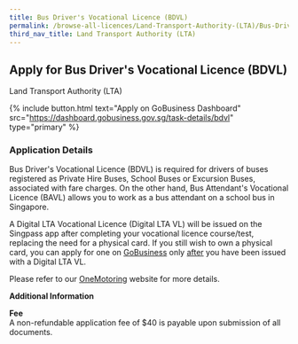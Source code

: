 ```yaml
---
title: Bus Driver's Vocational Licence (BDVL)
permalink: /browse-all-licences/Land-Transport-Authority-(LTA)/Bus-Driver's-Vocational-Licence-(BDVL)
third_nav_title: Land Transport Authority (LTA)
---
```


## Apply for Bus Driver's Vocational Licence (BDVL)

Land Transport Authority (LTA)

{% include button.html text="Apply on GoBusiness Dashboard" src="https://dashboard.gobusiness.gov.sg/task-details/bdvl" type="primary" %}

<H3>Application Details</H3>

<p>Bus Driver's Vocational Licence (BDVL) is required for drivers of buses registered as Private Hire Buses, School Buses or Excursion Buses, associated with fare charges. On the other hand, Bus Attendant's Vocational Licence (BAVL) allows you to work as a bus attendant on a school bus in Singapore.</p> 
<p>A Digital LTA Vocational Licence (Digital LTA VL) will be issued on the Singpass app after completing your vocational licence course/test, replacing the need for a physical card.&nbsp;If you still wish to own a physical card, you can apply for one on&nbsp;<a href="https://www.gobusiness.gov.sg/">GoBusiness</a>&nbsp;only&nbsp;<u>after</u> you have been issued with a Digital LTA VL.</p> 
<p>Please refer to our <a href="https://onemotoring.lta.gov.sg/content/onemotoring/home/driving/vocational_licence/vocational_licence_application.html" target="_blank" rel="noopener">OneMotoring</a> website for more details.</p>

<strong>Additional Information</strong>

<p><strong>Fee<br></strong>A non-refundable application fee of $40 is payable upon submission of all documents.</p>

